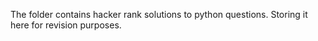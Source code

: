 The folder contains hacker rank solutions to python questions.
Storing it here for revision purposes.

